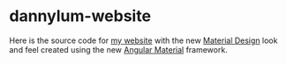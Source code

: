 # dannylum-website
Here is the source code for [my website](http://dannylum.com) with the new [Material Design](https://www.google.com/design/spec/material-design/)
look and feel created using the new [Angular Material](https://material.angularjs.org) framework.
